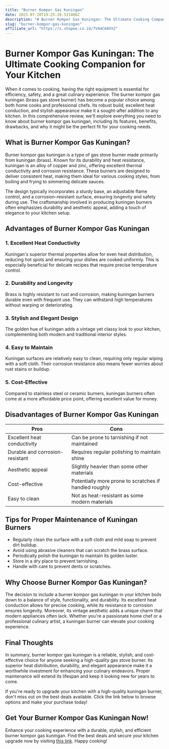 ```yaml
---
title: "Burner Kompor Gas Kuningan"
date: 2025-07-20T19:25:20.531486Z
description: "# Burner Kompor Gas Kuningan: The Ultimate Cooking Companion for Your Kitchen..."
slug: "burner-kompor-gas-kuningan"
affiliate_url: "https://s.shopee.co.id/7V44C68VX2"
---
```

# Burner Kompor Gas Kuningan: The Ultimate Cooking Companion for Your Kitchen

When it comes to cooking, having the right equipment is essential for efficiency, safety, and a great culinary experience. The burner kompor gas kuningan (brass gas stove burner) has become a popular choice among both home cooks and professional chefs. Its robust build, excellent heat conduction, and stylish appearance make it a sought-after addition to any kitchen. In this comprehensive review, we'll explore everything you need to know about burner kompor gas kuningan, including its features, benefits, drawbacks, and why it might be the perfect fit for your cooking needs.

## What is Burner Kompor Gas Kuningan?

Burner kompor gas kuningan is a type of gas stove burner made primarily from kuningan (brass). Known for its durability and heat resistance, kuningan is an alloy of copper and zinc, offering excellent thermal conductivity and corrosion resistance. These burners are designed to deliver consistent heat, making them ideal for various cooking styles, from boiling and frying to simmering delicate sauces.

The design typically incorporates a sturdy base, an adjustable flame control, and a corrosion-resistant surface, ensuring longevity and safety during use. The craftsmanship involved in producing kuningan burners often emphasizes durability and aesthetic appeal, adding a touch of elegance to your kitchen setup.

## Advantages of Burner Kompor Gas Kuningan

### 1. Excellent Heat Conductivity
Kuningan's superior thermal properties allow for even heat distribution, reducing hot spots and ensuring your dishes are cooked uniformly. This is especially beneficial for delicate recipes that require precise temperature control.

### 2. Durability and Longevity
Brass is highly resistant to rust and corrosion, making kuningan burners durable even with frequent use. They can withstand high temperatures without warping or deteriorating.

### 3. Stylish and Elegant Design
The golden hue of kuningan adds a vintage yet classy look to your kitchen, complementing both modern and traditional interior styles.

### 4. Easy to Maintain
Kuningan surfaces are relatively easy to clean, requiring only regular wiping with a soft cloth. Their corrosion resistance also means fewer worries about rust stains or buildup.

### 5. Cost-Effective
Compared to stainless steel or ceramic burners, kuningan burners often come at a more affordable price point, offering excellent value for money.

## Disadvantages of Burner Kompor Gas Kuningan

| Pros                                    | Cons                                     |
|-----------------------------------------|------------------------------------------|
| Excellent heat conductivity           | Can be prone to tarnishing if not maintained |
| Durable and corrosion-resistant       | Requires regular polishing to maintain shine |
| Aesthetic appeal                        | Slightly heavier than some other materials |
| Cost-effective                        | Potentially more prone to scratches if handled roughly |
| Easy to clean                         | Not as heat-resistant as some modern materials |

## Tips for Proper Maintenance of Kuningan Burners
- Regularly clean the surface with a soft cloth and mild soap to prevent dirt buildup.
- Avoid using abrasive cleaners that can scratch the brass surface.
- Periodically polish the kuningan to maintain its golden luster.
- Store in a dry place to prevent tarnishing.
- Handle with care to prevent dents or scratches.

## Why Choose Burner Kompor Gas Kuningan?

The decision to include a burner kompor gas kuningan in your kitchen boils down to a balance of style, functionality, and durability. Its excellent heat conduction allows for precise cooking, while its resistance to corrosion ensures longevity. Moreover, its vintage aesthetic adds a unique charm that modern appliances often lack. Whether you're a passionate home chef or a professional culinary artist, a kuningan burner can elevate your cooking experience.

## Final Thoughts

In summary, burner kompor gas kuningan is a reliable, stylish, and cost-effective choice for anyone seeking a high-quality gas stove burner. Its superior heat distribution, durability, and elegant appearance make it a worthwhile investment for enhancing your culinary endeavors. Proper maintenance will extend its lifespan and keep it looking new for years to come.

If you're ready to upgrade your kitchen with a high-quality kuningan burner, don't miss out on the best deals available. Click the link below to browse options and make your purchase today!

## Get Your Burner Kompor Gas Kuningan Now!

Enhance your cooking experience with a durable, stylish, and efficient burner kompor gas kuningan. Find the best deals and secure your kitchen upgrade now by visiting [this link](https://s.shopee.co.id/7V44C68VX2). Happy cooking!